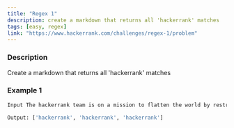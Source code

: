 ```yaml
---
title: "Regex 1"
description: create a markdown that returns all 'hackerrank' matches
tags: [easy, regex]
link: "https://www.hackerrank.com/challenges/regex-1/problem"
---
```


### Description

Create a markdown that returns all 'hackerrank' matches

### Example 1

```bash
Input The hackerrank team is on a mission to flatten the world by restructuring the hackerrank DNA of every company on the planet. We rank programmers based on their coding skills, helping companies source great programmers and reduce the time to hire. As a result, we are revolutionizing the way companies discover and evaluate talented engineers. The hackerrank platform is the destination for the best engineers to hone their skills and companies to find top engineers. 

Output: ['hackerrank', 'hackerrank', 'hackerrank']
```

 